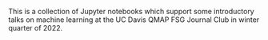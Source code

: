 This is a collection of Jupyter notebooks which support some introductory talks on machine learning at the UC Davis QMAP FSG Journal Club in winter quarter of 2022.
